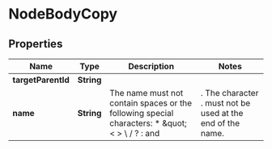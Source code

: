 
# NodeBodyCopy

## Properties
Name | Type | Description | Notes
------------ | ------------- | ------------- | -------------
**targetParentId** | **String** |  | 
**name** | **String** | The name must not contain spaces or the following special characters: * \&quot; &lt; &gt; \\ / ? : and |. The character . must not be used at the end of the name.  |  [optional]



